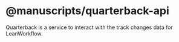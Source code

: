 # @manuscripts/quarterback-api

Quarterback is a service to interact with the track changes data for LeanWorkflow.
